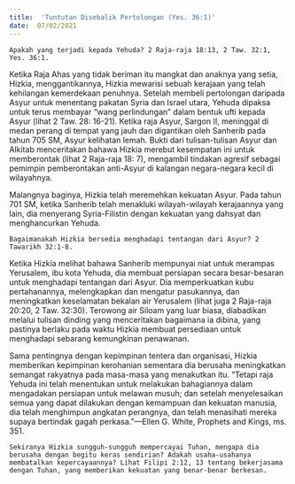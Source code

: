 ```yaml
---
title:  'Tuntutan Disebalik Pertolongan (Yes. 36:1)'
date:  07/02/2021
---
```


`Apakah yang terjadi kepada Yehuda? 2 Raja-raja 18:13, 2 Taw. 32:1, Yes. 36:1.`

Ketika Raja Ahas yang tidak beriman itu mangkat dan anaknya yang setia, Hizkia, menggantikannya, Hizkia mewarisi sebuah kerajaan yang telah kehilangan kemerdekaan penuhnya. Setelah membeli pertolongan daripada Asyur untuk menentang pakatan Syria dan Israel utara, Yehuda dipaksa untuk terus membayar “wang perlindungan” dalam bentuk ufti kepada Asyur (lihat 2 Taw. 28: 16-21). Ketika raja Asyur, Sargon II, meninggal di medan perang di tempat yang jauh dan digantikan oleh Sanherib pada tahun 705 SM, Asyur kelihatan lemah. Bukti dari tulisan-tulisan Asyur dan Alkitab menceritakan bahawa Hizkia merebut kesempatan ini untuk memberontak (lihat 2 Raja-raja 18: 7), mengambil tindakan agresif sebagai pemimpin pemberontakan anti-Asyur di kalangan negara-negara kecil di wilayahnya.

Malangnya baginya, Hizkia telah meremehkan kekuatan Asyur. Pada tahun 701 SM, ketika Sanherib telah menakluki wilayah-wilayah kerajaannya yang lain, dia menyerang Syria-Filistin dengan kekuatan yang dahsyat dan menghancurkan Yehuda.

`Bagaimanakah Hizkia bersedia menghadapi tentangan dari Asyur? 2 Tawarikh 32:1-8.`

Ketika Hizkia melihat bahawa Sanherib mempunyai niat untuk merampas  Yerusalem, ibu kota Yehuda, dia membuat persiapan secara besar-besaran untuk menghadapi tentangan dari Asyur. Dia memperkuatkan kubu pertahanannya, melengkapkan dan mengatur pasukannya, dan meningkatkan keselamatan bekalan air Yerusalem (lihat juga 2 Raja-raja 20:20, 2 Taw. 32:30). Terowong air Siloam yang luar biasa, diabadikan melalui tulisan dinding yang menceritakan bagaimana ia dibina, yang pastinya berlaku pada waktu Hizkia membuat persediaan untuk menghadapi sebarang kemungkinan penawanan.

Sama pentingnya dengan kepimpinan tentera dan organisasi, Hizkia memberikan kepimpinan kerohanian sementara dia berusaha meningkatkan semangat rakyatnya pada masa-masa yang menakutkan itu. “Tetapi raja Yehuda ini telah menentukan untuk melakukan bahagiannya dalam mengadakan persiapan untuk melawan musuh; dan setelah menyelesaikan semua yang dapat dilakukan dengan kemampuan dan kekuatan manusia, dia telah menghimpun angkatan perangnya, dan telah menasihati mereka supaya bertindak gagah perkasa.”—Ellen G. White, Prophets and Kings, ms. 351.

`Sekiranya Hizkia sungguh-sungguh mempercayai Tuhan, mengapa dia berusaha dengan begitu keras sendirian? Adakah usaha-usahanya membatalkan kepercayaannya? Lihat Filipi 2:12, 13 tentang bekerjasama dengan Tuhan, yang memberikan kekuatan yang benar-benar berkesan.`